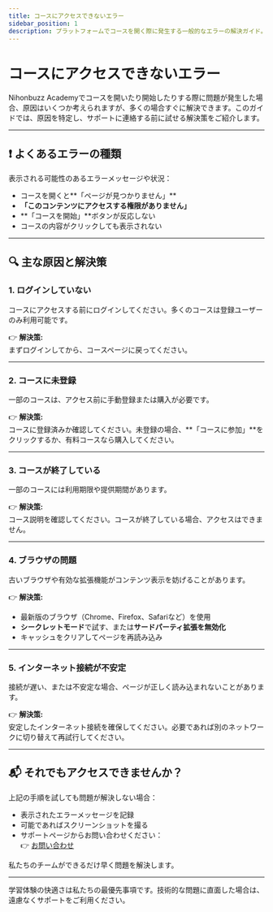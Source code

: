 ```yaml
---
title: コースにアクセスできないエラー
sidebar_position: 1
description: プラットフォームでコースを開く際に発生する一般的なエラーの解決ガイド。
---
```


# コースにアクセスできないエラー

Nihonbuzz Academyでコースを開いたり開始したりする際に問題が発生した場合、原因はいくつか考えられますが、多くの場合すぐに解決できます。このガイドでは、原因を特定し、サポートに連絡する前に試せる解決策をご紹介します。

---

## ❗ よくあるエラーの種類

表示される可能性のあるエラーメッセージや状況：

- コースを開くと**「ページが見つかりません」**
- **「このコンテンツにアクセスする権限がありません」**
- **「コースを開始」**ボタンが反応しない
- コースの内容がクリックしても表示されない

---

## 🔍 主な原因と解決策

### 1. **ログインしていない**
コースにアクセスする前にログインしてください。多くのコースは登録ユーザーのみ利用可能です。

👉 **解決策:**  
まずログインしてから、コースページに戻ってください。

---

### 2. **コースに未登録**
一部のコースは、アクセス前に手動登録または購入が必要です。

👉 **解決策:**  
コースに登録済みか確認してください。未登録の場合、**「コースに参加」**をクリックするか、有料コースなら購入してください。

---

### 3. **コースが終了している**
一部のコースには利用期限や提供期間があります。

👉 **解決策:**  
コース説明を確認してください。コースが終了している場合、アクセスはできません。

---

### 4. **ブラウザの問題**
古いブラウザや有効な拡張機能がコンテンツ表示を妨げることがあります。

👉 **解決策:**
- 最新版のブラウザ（Chrome、Firefox、Safariなど）を使用
- **シークレットモード**で試す、または**サードパーティ拡張を無効化**
- キャッシュをクリアしてページを再読み込み

---

### 5. **インターネット接続が不安定**
接続が遅い、または不安定な場合、ページが正しく読み込まれないことがあります。

👉 **解決策:**  
安定したインターネット接続を確保してください。必要であれば別のネットワークに切り替えて再試行してください。

---

## 📬 それでもアクセスできませんか？

上記の手順を試しても問題が解決しない場合：

- 表示されたエラーメッセージを記録
- 可能であればスクリーンショットを撮る
- サポートページからお問い合わせください：  
  👉 [お問い合わせ](../hubungi-kami.md)

私たちのチームができるだけ早く問題を解決します。

---

学習体験の快適さは私たちの最優先事項です。技術的な問題に直面した場合は、遠慮なくサポートをご利用ください。

